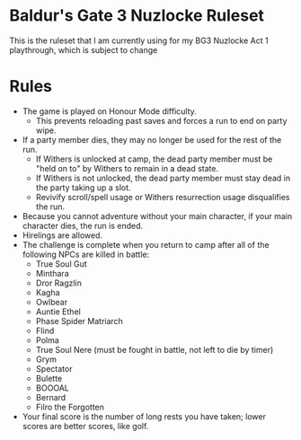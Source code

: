 # Baldur's Gate 3 Nuzlocke Ruleset

This is the ruleset that I am currently using for my BG3 Nuzlocke Act 1 playthrough, which is subject to change

# Rules

- The game is played on Honour Mode difficulty.
	- This prevents reloading past saves and forces a run to end on party wipe.
- If a party member dies, they may no longer be used for the rest of the run.
	- If Withers is unlocked at camp, the dead party member must be "held on to" by Withers to remain in a dead state.
	- If Withers is not unlocked, the dead party member must stay dead in the party taking up a slot.
	- Revivify scroll/spell usage or Withers resurrection usage disqualifies the run.
- Because you cannot adventure without your main character, if your main character dies, the run is ended.
- Hirelings are allowed.
- The challenge is complete when you return to camp after all of the following NPCs are killed in battle: 
	- True Soul Gut
	- Minthara
	- Dror Ragzlin
	- Kagha
	- Owlbear
	- Auntie Ethel
	- Phase Spider Matriarch
	- Flind
	- Polma
	- True Soul Nere (must be fought in battle, not left to die by timer)
	- Grym
	- Spectator
	- Bulette
	- BOOOAL
	- Bernard 
	- Filro the Forgotten
- Your final score is the number of long rests you have taken; lower scores are better scores, like golf.
